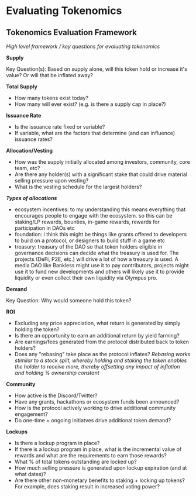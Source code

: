 # Evaluating Tokenomics

## Tokenomics Evaluation Framework
_High level framework / key questions for evaluating tokenomics_

**Supply**

Key Question(s): Based on supply alone, will this token hold or increase it's value? Or will that be inflated away?

**Total Supply**
- How many tokens exist today?
- How many will ever exist? (e.g. is there a supply cap in place?)

**Issuance Rate**
- Is the issuance rate fixed or variable?
- If variable, what are the factors that determine (and can influence) issuance rates?

**Allocation/Vesting**
- How was the supply initially allocated among investors, community, core team, etc?
- Are there any holder(s) with a significant stake that could drive material selling pressure upon vesting?
- What is the vesting schedule for the largest holders?

***Types of allocations***
- ecosystem incentives: to my understanding this means everything that encourages people to engage with the ecosystem. so this can be staking/LP rewards, bounties, in-game rewards, rewards for participation in DAOs etc
- foundation: i think this might be things like grants offered to developers to build on a protocol, or designers to build stuff in a game etc
- treasury: treasury of the DAO so that token holders eligible in governance decisions can decide what the treasury is used for. The projects (DeFi, P2E, etc.) will drive a lot of how a treasury is used. A media DAO like Bankless might use it to pay contributors, projects might use it to fund new developments and others will likely use it to provide liquidity or even collect their own liquidity via Olympus pro.

**Demand**

Key Question: Why would someone hold this token?

**ROI**
- Excluding any price appreciation, what return is generated by simply holding the token?
- Is there an opportunity to earn an additional return by yield farming?
- Are earnings/fees generated from the protocol distributed back to token holders?
- Does any "rebasing" take place as the protocol inflates?
  _Rebasing works stimilar to a stock split, whereby holding and staking the token enables the holder to receive more, thereby offsetting any impact of inflation and holding % ownership constant_

**Community**
- How active is the Discord/Twitter?
- Have any grants, hackathons or ecosystem funds been announced?
- How is the protocol actively working to drive additional community engagement?
- Do one-time + ongoing initiatves drive additional token demand?

**Lockups**
- Is there a lockup program in place?
- If there is a lockup program in place, what is the incremental value of rewards and what are the requirements to earn those rewards?
- What % of total tokens outstanding are locked up?
- How much selling pressure is generated upon lockup expiration (and at what dates)?
- Are there other non-monetary benefits to staking + locking up tokens? For example, does staking result in increased voting power?

